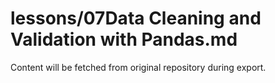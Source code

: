 # lessons/07Data Cleaning and Validation with Pandas.md

Content will be fetched from original repository during export.